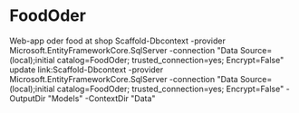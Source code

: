 # FoodOder
Web-app oder food at shop
Scaffold-Dbcontext -provider Microsoft.EntityFrameworkCore.SqlServer -connection "Data Source=(local);initial catalog=FoodOder; trusted_connection=yes; Encrypt=False"
update link:Scaffold-Dbcontext -provider Microsoft.EntityFrameworkCore.SqlServer -connection "Data Source=(local);initial catalog=FoodOder; trusted_connection=yes; Encrypt=False" -OutputDir "Models" -ContextDir "Data"

